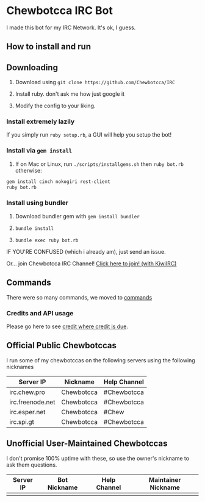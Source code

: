 # Chewbotcca IRC Bot

I made this bot for my IRC Network. It's ok, I guess.

## How to install and run

## Downloading

1) Download using `git clone https://github.com/Chewbotcca/IRC`

2) Install ruby. don't ask me how just google it

3) Modify the config to your liking.

### Install extremely lazily

If you simply run `ruby setup.rb`, a GUI will help you setup the bot!

### Install via `gem install`

1) If on Mac or Linux, run `./scripts/installgems.sh` then `ruby bot.rb` otherwise:

```bash
gem install cinch nokogiri rest-client
ruby bot.rb
```

### Install using bundler

1) Download bundler gem with `gem install bundler`

2) `bundle install`

3) `bundle exec ruby bot.rb`

IF YOU'RE CONFUSED (which i already am), just send an issue.

Or... join Chewbotcca IRC Channel! [Click here to join! (with KiwiIRC)](irc)

## Commands

There were so many commands, we moved to [commands](commands)

### Credits and API usage

Please go here to see [credit where credit is due](credits).

## Official Public Chewbotccas

I run some of my chewbotccas on the following servers using the following nicknames

Server IP        | Nickname   | Help Channel
---------------- | ---------- | ------------
irc.chew.pro     | Chewbotcca | #Chewbotcca
irc.freenode.net | Chewbotcca | #Chewbotcca
irc.esper.net    | Chewbotcca | #Chew
irc.spi.gt       | Chewbotcca | #Chewbotcca

## Unofficial User-Maintained Chewbotccas

I don't promise 100% uptime with these, so use the owner's nickname to ask them questions.

Server IP | Bot Nickname | Help Channel | Maintainer Nickname
--------- | ------------ | ------------ | -------------------
          |              |              |
